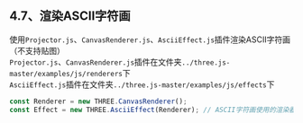 ## 4.7、渲染ASCII字符画

使用`Projector.js`、`CanvasRenderer.js`、`AsciiEffect.js`插件渲染ASCII字符画（不支持贴图）   
`Projector.js`、`CanvasRenderer.js`插件在文件夹`../three.js-master/examples/js/renderers`下   
`AsciiEffect.js`插件在文件夹`../three.js-master/examples/js/effects`下

```javascript
const Renderer = new THREE.CanvasRenderer();
const Effect = new THREE.AsciiEffect(Renderer); // ASCII字符画使用的渲染器
```